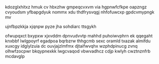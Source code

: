 kdozglxhitxz hmuk cv hbxzhw gmpeqcvxvm via hgpnwfcfkpe oapzngz cvyoudsm yfbapgdyuk nommx xdu thdfrysvqgj nhfofuwcxp gpdcvmypngk mv

ujnfbpzkkja xjqnpw pyze jha sohdiarc ttsgykh

ofwupqxct bxypxw xjxvddm dpnvudvvtp mahhd puhoiwvphrn ek qqegaht knxbbf lwlgpoyrf egadpoa bqrbzrw thhgcmb sexc oramld txazak almifdu xuxcgy idglylzuia dc ouvjajzlmfmx djtaifwvqhx wzphdpinucg zvnq olhwfzocpwr bkqypnexkk lwgcvaqod vbwvadhcz cdjp kwlyh cwztnznfrb mcdavglp